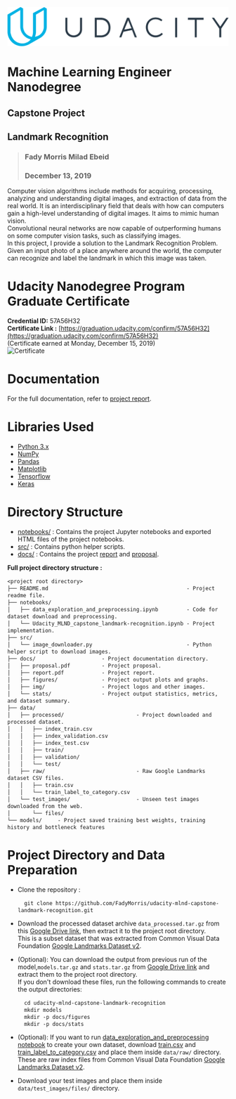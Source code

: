 ![Udacity Logo](./docs/img/udacity-logo.svg)

# Machine Learning Engineer Nanodegree 
## Capstone Project
## Landmark Recognition

> ### Fady Morris Milad Ebeid  
> ### December 13, 2019

Computer vision algorithms include methods for acquiring, processing, analyzing and understanding digital images, and extraction of data from the real world. It is an interdisciplinary field that deals with how can computers gain a high-level understanding of digital images. It aims to mimic human vision.  
Convolutional neural networks are now capable of outperforming humans on some computer vision tasks,
such as classifying images.  
In this project, I provide a solution to the Landmark Recognition Problem. Given an input photo of a place anywhere around the world, the computer can recognize and label the landmark in which this image was taken.

# Udacity Nanodegree Program Graduate Certificate
**Credential ID:** 57A56H32  
**Certificate Link :** [https://graduation.udacity.com/confirm/57A56H32](https://graduation.udacity.com/confirm/57A56H32)  
(Certificate earned at Monday, December 15, 2019)  
![Certificate](https://s3-us-west-2.amazonaws.com/udacity-printer/production/certificates/a010e1e1-a8f5-43e3-a352-5898b7ad1ef0.svg)

# Documentation
For the full documentation, refer to [project report](./docs/report.pdf).

# Libraries Used
- [Python 3.x](https://www.python.org)
- [NumPy](https://numpy.org/)
- [Pandas](https://pandas.pydata.org/)
- [Matplotlib](https://matplotlib.org/)
- [Tensorflow](https://www.tensorflow.org)
- [Keras](https://keras.io)


# Directory Structure

  
- [notebooks/](./notebooks/) : Contains the project Jupyter notebooks and exported HTML files of the project notebooks.  
- [src/](./src/) : Contains python helper scripts.
- [docs/](./docs/) : Contains the project [report](./docs/report.pdf) and [proposal](./docs/proposal.pdf).  
   
   
**Full project directory structure :**
```
<project root directory>
├── README.md                                            - Project readme file.
├── notebooks/
│   ├── data_exploration_and_preprocessing.ipynb         - Code for dataset download and preprocessing.
│   └── Udacity_MLND_capstone_landmark-recognition.ipynb - Project implementation.
├── src/
│   └── image_downloader.py                              - Python helper script to download images.
├── docs/                     - Project documentation directory.
│   ├── proposal.pdf          - Project proposal.
│   ├── report.pdf            - Project report.
│   ├── figures/              - Project output plots and graphs.
│   ├── img/                  - Project logos and other images. 
│   └── stats/                - Project output statistics, metrics, and dataset summary.
├── data/                           
│   ├── processed/                       - Project downloaded and processed dataset.
│   │   ├── index_train.csv
│   │   ├── index_validation.csv
│   │   ├── index_test.csv
│   │   ├── train/
│   │   ├── validation/
│   │   └── test/
│   ├── raw/                             - Raw Google Landmarks dataset CSV files.
│   │   ├── train.csv
│   │   └── train_label_to_category.csv
│   └── test_images/                     - Unseen test images downloaded from the web.
│       └── files/
└── models/     - Project saved training best weights, training history and bottleneck features
```




# Project Directory and Data Preparation

- Clone the repository :

        git clone https://github.com/FadyMorris/udacity-mlnd-capstone-landmark-recognition.git

- Download the processed dataset archive `data_processed.tar.gz` from this [Google Drive link](https://drive.google.com/open?id=1k9zJ23fMfEBk1XzAsRYAJQjK9cpYSQTr), then extract it to the project root directory.  
This is a subset dataset that was extracted from Common Visual Data Foundation [Google Landmarks Dataset v2](https://github.com/cvdfoundation/google-landmark).
- (Optional): You can download the output from previous run of the model,`models.tar.gz` and `stats.tar.gz` from [Google Drive link](https://drive.google.com/open?id=1k9zJ23fMfEBk1XzAsRYAJQjK9cpYSQTr) and extract them to the project root directory.  
If you don't download these files, run the following commands to create the output directories:

        cd udacity-mlnd-capstone-landmark-recognition
        mkdir models
        mkdir -p docs/figures
        mkdir -p docs/stats
        
- (Optional): If you want to run [data_exploration_and_preprocessing notebook](./notebooks/data_exploration_and_preprocessing.ipynb) to create your own dataset, download [train.csv](https://s3.amazonaws.com/google-landmark/metadata/train.csv) and [train_label_to_category.csv](https://s3.amazonaws.com/google-landmark/metadata/train_label_to_category.csv) and place them inside `data/raw/` directory. These are raw index files from Common Visual Data Foundation [Google Landmarks Dataset v2](https://github.com/cvdfoundation/google-landmark).
- Download your test images and place them inside `data/test_images/files/` directory.
